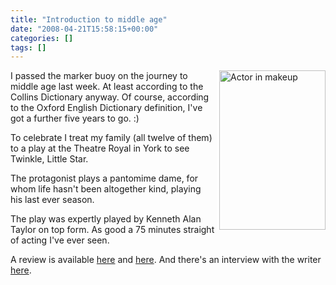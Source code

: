 ```yaml
---
title: "Introduction to middle age"
date: "2008-04-21T15:58:15+00:00"
categories: []
tags: []
---
```


<img class="alignnone size-medium wp-image-409" style="border-left:solid 4px white" title="twinkle-little-star" src="http://techteapot.com/wp-content/uploads/2008/04/twinkle-little-star.jpg" alt="Actor in makeup" width="170" height="255" align="right" />I passed the marker buoy on the journey to middle age last week. At least according to the Collins Dictionary anyway. Of course, according to the Oxford English Dictionary definition, I've got a further five years to go. :)

To celebrate I treat my family (all twelve of them) to a play at the Theatre Royal in York to see Twinkle, Little Star.

The protagonist plays a pantomime dame,  for whom life hasn't been altogether kind, playing his last ever season.

The play was expertly played by Kenneth Alan Taylor on top form. As good a 75 minutes straight of acting I've ever seen.

A review is available <a href="http://yorktheatreroyal.wordpress.com/2008/01/25/review-twinkle-little-star/">here</a> and <a href="http://yorktheatreroyal.wordpress.com/2008/01/25/review-twinkle-little-star-2/">here</a>. And there's an interview with the writer <a href="http://yorktheatreroyal.wordpress.com/2008/03/26/an-interview-with-philip-meeks-writer/">here</a>.
